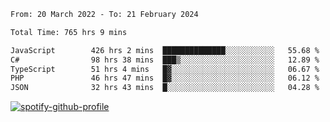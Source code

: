 <!--START_SECTION:waka-->

```txt
From: 20 March 2022 - To: 21 February 2024

Total Time: 765 hrs 9 mins

JavaScript        426 hrs 2 mins  ██████████████░░░░░░░░░░░   55.68 %
C#                98 hrs 38 mins  ███▒░░░░░░░░░░░░░░░░░░░░░   12.89 %
TypeScript        51 hrs 4 mins   █▓░░░░░░░░░░░░░░░░░░░░░░░   06.67 %
PHP               46 hrs 47 mins  █▓░░░░░░░░░░░░░░░░░░░░░░░   06.12 %
JSON              32 hrs 43 mins  █░░░░░░░░░░░░░░░░░░░░░░░░   04.28 %
```

<!--END_SECTION:waka-->
[![spotify-github-profile](https://spotify-github-profile.vercel.app/api/view?uid=c00zprrvy9xiloa9qnco3hmng&cover_image=true&theme=novatorem&show_offline=false&background_color=121212&bar_color=53b14f&bar_color_cover=false)](https://spotify-github-profile.vercel.app/api/view?uid=c00zprrvy9xiloa9qnco3hmng&redirect=true)



